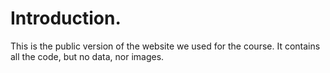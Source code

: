 <!-- START doctoc generated TOC please keep comment here to allow auto update -->
<!-- DON'T EDIT THIS SECTION, INSTEAD RE-RUN doctoc TO UPDATE -->

# Introduction.

This is the public version of the website we used for the course.
It contains all the code, but no data, nor images. 


